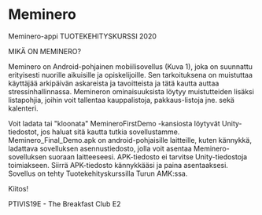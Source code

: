 # Meminero
Meminero-appi TUOTEKEHITYSKURSSI 2020

MIKÄ ON MEMINERO?

Meminero on Android-pohjainen mobiilisovellus (Kuva 1), joka on suunnattu erityisesti nuorille aikuisille ja opiskelijoille. Sen tarkoituksena on muistuttaa käyttäjää arkipäivän askareista ja tavoitteista ja tätä kautta auttaa stressinhallinnassa.
Memineron ominaisuuksista löytyy muistutteiden lisäksi listapohjia, joihin voit tallentaa kauppalistoja, pakkaus-listoja jne. sekä kalenteri.

Voit ladata tai "kloonata" MemineroFirstDemo -kansiosta löytyvät Unity-tiedostot, jos haluat sitä kautta tutkia sovellustamme.
Meminero_Final_Demo.apk on android-pohjaisille laitteille, kuten kännykkä, ladattava sovelluksen asennustiedosto, jolla voit asentaa Meminero-sovelluksen suoraan laitteeseesi. APK-tiedosto ei tarvitse Unity-tiedostoja toimiakseen. Siirrä APK-tiedosto kännykkääsi ja paina asentaaksesi. Sovellus on tehty Tuotekehityskurssilla Turun AMK:ssa.


Kiitos!

PTIVIS19E - The Breakfast Club E2
